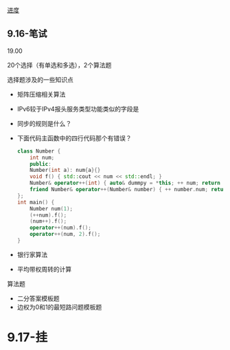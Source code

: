 [进度](https://zhaopin.meituan.com/web/personalCenter/deliveryRecord)

## 9.16-笔试
19.00

20个选择（有单选和多选），2个算法题

选择题涉及的一些知识点

+ 矩阵压缩相关算法
+ IPv6较于IPv4报头服务类型功能类似的字段是
+ 同步的规则是什么？
+ 下面代码主函数中的四行代码那个有错误？
	```cpp
	class Number {
		int num;
		public:
		Number(int a): num{a}{}
		void f() { std::cout << num << std::endl; }
		Number& operator++(int) { auto& dummpy = *this; ++ num; return dummy; }
		friend Number& operator++(Number& number) { ++ number.num; return number; }
	};
	int main() {
		Number num(1);
		(++num).f();
		(num++).f();
		operator++(num).f();
		operator++(num, 2).f();
	}
	```

+ 银行家算法
+ 平均带权周转的计算

算法题

+ 二分答案模板题
+ 边权为0和1的最短路问题模板题

# 9.17-挂
